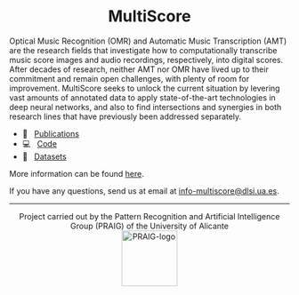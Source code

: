 <h1 align="center">MultiScore</h1>

Optical Music Recognition (OMR) and Automatic Music Transcription (AMT) are the research fields that investigate how to computationally transcribe music score images and audio recordings, respectively, into digital scores. After decades of research, neither AMT nor OMR have lived up to their commitment and remain open challenges, with plenty of room for improvement. MultiScore seeks to unlock the current situation by levering vast amounts of annotated data to apply state-of-the-art technologies in deep neural networks, and also to find intersections and synergies in both research lines that have previously been addressed separately.


- 📄 &nbsp; [Publications](https://praig.ua.es/publications/?tgid=2&yr=&type=&usr=&auth=#tppubs)
- 💻 &nbsp; [Code](https://github.com/multiscore)
- :musical_note: &nbsp; [Datasets](https://sites.google.com/view/multiscore-project/datasets)

More information can be found [here](https://sites.google.com/view/multiscore-project). 


If you have any questions, send us at email at [info-multiscore@dlsi.ua.es](mailto:info-multiscore@dlsi.ua.es).

------



<p align="center">
  Project carried out by the Pattern Recognition and Artificial Intelligence Group (PRAIG) of the University of Alicante<br>
  <a href="https://praig.ua.es/"><img src="https://i.imgur.com/Iu7CvC1.png" alt="PRAIG-logo" width="100"></a>
</p>
